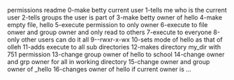 permissions readme
0-make betty current user
1-tells me who is the current user
2-tells groups the user is part of
3-make betty owner of hello
4-make empty file, hello
5-execute permission to only owner
6-execute to file onwer and group owner and only read to others
7-execute to everyone
8-only other users can do it all
9--rwxr-x-wx
10-sets mode of hello as that of olleh
11-adds execute to all sub directories
12-makes directory my_dir with 751 permission
13-change group owner of hello to school
14-change owner and grp owner for all in working directory
15-change owner and group owner of _hello
16-changes owner of hello if current owner is ...
